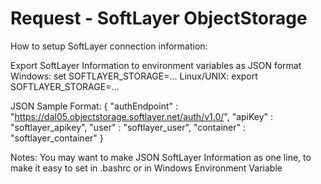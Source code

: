 
# Request - SoftLayer ObjectStorage

How to setup SoftLayer connection information:

Export SoftLayer Information to environment variables as JSON format
Windows:
    set SOFTLAYER_STORAGE=...
Linux/UNIX:
    export SOFTLAYER_STORAGE=...

JSON Sample Format:
{
  "authEndpoint" : "https://dal05.objectstorage.softlayer.net/auth/v1.0/",
  "apiKey"       : "softlayer_apikey",
  "user"         : "softlayer_user",
  "container"    : "softlayer_container"
}

Notes:
You may want to make JSON SoftLayer Information as one line, to make it easy to set in .bashrc or in Windows Environment Variable 
